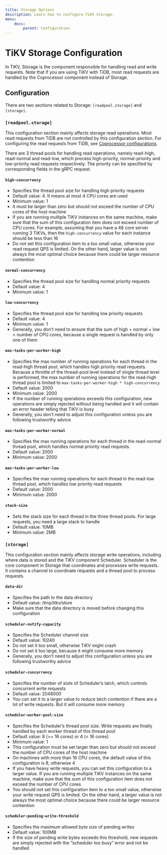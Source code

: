 ```yaml
---
title: Storage Options
description: Learn how to configure TiKV Storage.
menu:
    docs:
        parent: Configuration
---
```


# TiKV Storage Configuration

In TiKV, Storage is the component responsible for handling read and write requests. Note that if you are using TiKV with TiDB, most read requests are handled by the Coprocessor component instead of Storage.

## Configuration

There are two sections related to Storage: `[readpool.storage]` and `[storage]`.

### `[readpool.storage]`

This configuration section mainly affects storage read operations. Most read requests from TiDB are not controlled by this configuration section. For configuring the read requests from TiDB, see [Coprocessor configurations](coprocessor-config.md).

There are 3 thread pools for handling read operations, namely read-high, read-normal and read-low, which process high-priority, normal-priority and low-priority read requests respectively. The priority can be specified by corresponding fields in the gRPC request.

#### `high-concurrency`

- Specifies the thread pool size for handling high priority requests 
- Default value: 4. It means at most 4 CPU cores are used
- Minimum value: 1
- It must be larger than zero but should not exceed the number of CPU cores of the host machine 
- If you are running multiple TiKV instances on the same machine, make sure that the sum of this configuration item does not exceed number of CPU cores. For example, assuming that you have a 48 core server running 3 TiKVs, then the `high-concurrency` value for each instance should be less than 16
- Do not set this configuration item to a too small value, otherwise your read request QPS is limited. On the other hand, larger value is not always the most optimal choice because there could be larger resource contention


#### `normal-concurrency`

- Specifies the thread pool size for handling normal priority requests
- Default value: 4
- Minimum value: 1

#### `low-concurrency`

- Specifies the thread pool size for handling low priority requests
- Default value: 4
- Minimum value: 1
- Generally, you don’t need to ensure that the sum of high + normal + low < number of CPU cores, because a single request is handled by only one of them

#### `max-tasks-per-worker-high`

- Specifies the max number of running operations for each thread in the read-high thread pool, which handles high priority read requests. Because a throttle of the thread-pool level instead of single thread level is performed, the max number of running operations for the read-high thread pool is limited to `max-tasks-per-worker-high * high-concurrency`
- Default value: 2000
- Minimum value: 2000
- If the number of running operations exceeds this configuration, new operations are simply rejected without being handled and it will contain an error header telling that TiKV is busy
- Generally, you don’t need to adjust this configuration unless you are following trustworthy advice

#### `max-tasks-per-worker-normal`

- Specifies the max running operations for each thread in the read-normal thread pool, which handles normal priority read requests.
- Default value: 2000
- Minimum value: 2000

#### `max-tasks-per-worker-low`

- Specifies the max running operations for each thread in the read-low thread pool, which handles low priority read requests
- Default value: 2000
- Minimum value: 2000

#### `stack-size`

- Sets the stack size for each thread in the three thread pools. For large requests, you need a large stack to handle
- Default value: 10MB
- Minimum value: 2MB

### `[storage]`

This configuration section mainly affects storage write operations, including where data is stored and the TiKV component Scheduler. Scheduler is the core component in Storage that coordinates and processes write requests. It contains a channel to coordinate requests and a thread pool to process requests.

#### `data-dir`

- Specifies the path to the data directory
- Default value: /tmp/tikv/store
- Make sure that the data directory is moved before changing this configuration

#### `scheduler-notify-capacity`

- Specifies the Scheduler channel size
- Default value: 10240
- Do not set it too small, otherwise TiKV might crash
- Do not set it too large, because it might consume more memory 
- Generally, you don’t need to adjust this configuration unless you are following trustworthy advice

#### `scheduler-concurrency`

- Specifies the number of slots of Scheduler’s latch, which controls concurrent write requests
- Default value: 2048000
- You can set it to a larger value to reduce latch contention if there are a lot of write requests. But it will consume more memory

#### `scheduler-worker-pool-size`

- Specifies the Scheduler’s thread pool size. Write requests are finally handled by each worker thread of this thread pool
- Default value: 8 (>= 16 cores) or 4 (< 16 cores)
- Minimum value: 1
- This configuration must be set larger than zero but should not exceed the number of CPU cores of the host machine 
- On machines with more than 16 CPU cores, the default value of this configuration is 8, otherwise 4 
- If you have heavy write requests, you can set this configuration to a larger value. If you are running multiple TiKV instances on the same machine, make sure that the sum of this configuration item does not exceed the number of CPU cores
- You should not set this configuration item to a too small value, otherwise your write request QPS is limited. On the other hand, a larger value is not always the most optimal choice because there could be larger resource contention

#### `scheduler-pending-write-threshold`

- Specifies the maximum allowed byte size of pending writes 
- Default value: 100MB
- If the size of pending write bytes exceeds this threshold, new requests are simply rejected with the “scheduler too busy” error and not be handled